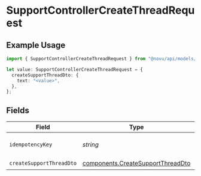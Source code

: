 # SupportControllerCreateThreadRequest

## Example Usage

```typescript
import { SupportControllerCreateThreadRequest } from "@novu/api/models/operations";

let value: SupportControllerCreateThreadRequest = {
  createSupportThreadDto: {
    text: "<value>",
  },
};
```

## Fields

| Field                                                                                  | Type                                                                                   | Required                                                                               | Description                                                                            |
| -------------------------------------------------------------------------------------- | -------------------------------------------------------------------------------------- | -------------------------------------------------------------------------------------- | -------------------------------------------------------------------------------------- |
| `idempotencyKey`                                                                       | *string*                                                                               | :heavy_minus_sign:                                                                     | A header for idempotency purposes                                                      |
| `createSupportThreadDto`                                                               | [components.CreateSupportThreadDto](../../models/components/createsupportthreaddto.md) | :heavy_check_mark:                                                                     | N/A                                                                                    |